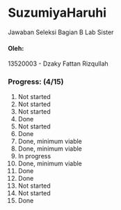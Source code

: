 # SuzumiyaHaruhi
Jawaban Seleksi Bagian B Lab Sister

#### Oleh:
13520003 - Dzaky Fattan Rizqullah


### Progress: **(4/15)**
1. Not started
2. Not started
3. Not started
4. Done
5. Not started
6. Done
7. Done, minimum viable
8. Done, minimum viable
9. In progress
10. Done, minimum viable
11. Done
12. Done
13. Not started
14. Not started
15. Done
